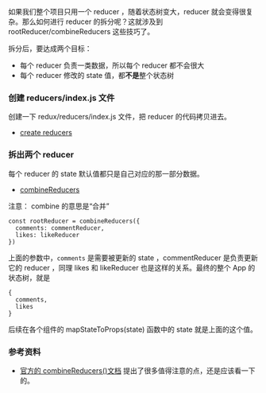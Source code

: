 如果我们整个项目只用一个 reducer ，随着状态树变大，reducer 就会变得很复杂。那么如何进行 reducer 的拆分呢？这就涉及到 rootReducer/combineReducers 这些技巧了。


拆分后，要达成两个目标：

- 每个 reducer 负责一类数据，所以每个 reducer 都不会很大
- 每个 reducer 修改的 state 值，都**不是**整个状态树


### 创建 reducers/index.js 文件

创建一下 redux/reducers/index.js 文件，把 reducer 的代码拷贝进去。

- [create reducers](https://github.com/happypeter/redux-hello/commit/637492a945ae6827df8d2f66e041e73976fe28d8)

### 拆出两个 reducer

每个 reducer 的 state 默认值都只是自己对应的那一部分数据。

- [combineReducers](https://github.com/happypeter/redux-hello/commit/b77874d7e3364cd3e2db0ae0857086584f0ac9a3)

注意： combine 的意思是“合并”

```
const rootReducer = combineReducers({
  comments: commentReducer,
  likes: likeReducer
})
```

上面的参数中，`comments` 是需要被更新的 state ，commentReducer 是负责更新它的 reducer ，同理 likes 和 likeReducer 也是这样的关系。最终的整个 App 的状态树，就是

```
{
  comments,
  likes
}
```

后续在各个组件的 mapStateToProps(state) 函数中的 state 就是上面的这个值。


### 参考资料

- [官方的 combineReducers()文档](http://cn.redux.js.org/docs/recipes/reducers/UsingCombineReducers.html)
提出了很多值得注意的点，还是应该看一下的。
